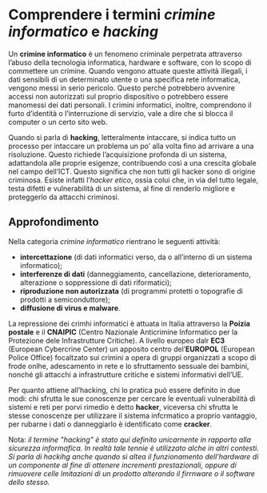 # Comprendere i termini _crimine informatico_ e _hacking_

Un **crimine informatico** è un fenomeno criminale perpetrata attraverso l’abuso della tecnologia informatica, hardware e software, con lo scopo di
commettere un crimine. Quando vengono attuate queste attività illegali, i dati sensibili di un determinato utente o una specifica rete informatica,
vengono messi in serio pericolo. Questo perché potrebbero avvenire accessi non autorizzati sul proprio dispositivo o potrebbero essere manomessi dei
dati personali. I crimini informatici, inoltre, comprendono il furto d’identità o l’interruzione di servizio, vale a dire che si blocca il computer
o un certo sito web.

Quando si parla di **hacking**, letteralmente intaccare, si indica tutto un processo per intaccare un problema un po’ alla volta fino ad arrivare a
una risoluzione. Questo richiede l’acquisizione profonda di un sistema, adattandola alle proprie esigenze, contribuendo così a una crescita globale
nel campo dell’ICT. Questo significa che non tutti gli hacker sono di origine criminosa. Esiste infatti l’_hacker etico_, ossia colui che, in via del
tutto legale, testa difetti e vulnerabilità di un sistema, al fine di renderlo migliore e proteggerlo da attacchi criminosi.

## Approfondimento

Nella categoria _crimine informatico_ rientrano le seguenti attività:

* **intercettazione** (di dati informatici verso, da o all’interno di un sistema informatico);
*	**interferenze di dati** (danneggiamento, cancellazione, deterioramento, alterazione o soppressione di dati riformatici);
*	**riproduzione non autorizzata** (di programmi protetti o topografie di prodotti a semiconduttore);
*	**diffusione di virus e malware**.

La repressione dei crimhi informatici è attuata in Italia attraverso la **Poizia postale** e il **CNAIPIC** (Centro Nazionale Anticrimine Informatico per la Protezione dele Infrastrutture Critiche). A livello europeo dalr **EC3** (European Cybercrine Center) un apposito centro del’**EUROPOL** (European Police Office) focaltzato sui crimini a opera di gruppi organizzati a scopo di frode onlhe, adescamento in rete e lo sfruttamento sessuale dei bambini, nonché gli attacchi a infrastrutture critiche e sistemi informativi dell’UE.

Per quanto attiene all’hacking, chi lo pratica può essere definito in due modi: chi sfrutta le sue conoscenze per cercare le eventuali vulnerabilità di sistemi e reti per porvi rimedio è detto **hacker**, viceversa chi sfrutta le stesse conoscenze per utilizzare il sistema infcrmatico a proprio vantaggio, per rubarne i dati o danneggiarlo è identificato come **cracker**.

Nota: _il termine "hacking" è stato qui definito unicarnente in rapporto alla sicurezza informafica. In realtà tale tennie è utilizzato alche in altri contesti. Si parla di hackihg anche quando si altea il funzionamento dell’hardware di un componente al fine di ottenere incrementi prestazionali, oppure di rimuovere celle lmitazioni di un prodotto alterando il firrnware o il software dello stesso._
